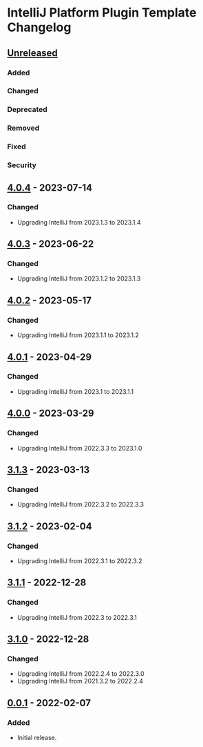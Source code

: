 <!-- Keep a Changelog guide -> https://keepachangelog.com -->

# IntelliJ Platform Plugin Template Changelog

## [Unreleased]

### Added

### Changed

### Deprecated

### Removed

### Fixed

### Security

## [4.0.4] - 2023-07-14

### Changed
- Upgrading IntelliJ from 2023.1.3 to 2023.1.4

## [4.0.3] - 2023-06-22

### Changed
- Upgrading IntelliJ from 2023.1.2 to 2023.1.3

## [4.0.2] - 2023-05-17

### Changed
- Upgrading IntelliJ from 2023.1.1 to 2023.1.2

## [4.0.1] - 2023-04-29

### Changed
- Upgrading IntelliJ from 2023.1 to 2023.1.1

## [4.0.0] - 2023-03-29

### Changed
- Upgrading IntelliJ from 2022.3.3 to 2023.1.0

## [3.1.3] - 2023-03-13

### Changed
- Upgrading IntelliJ from 2022.3.2 to 2022.3.3

## [3.1.2] - 2023-02-04

### Changed
- Upgrading IntelliJ from 2022.3.1 to 2022.3.2

## [3.1.1] - 2022-12-28

### Changed
- Upgrading IntelliJ from 2022.3 to 2022.3.1

## [3.1.0] - 2022-12-28

### Changed
- Upgrading IntelliJ from 2022.2.4 to 2022.3.0
- Upgrading IntelliJ from 2021.3.2 to 2022.2.4

## [0.0.1] - 2022-02-07

### Added
- Initial release.

[Unreleased]: https://github.com/ChrisCarini/jetbrains-sdk-cleaner/compare/v4.0.4...HEAD
[4.0.4]: https://github.com/ChrisCarini/jetbrains-sdk-cleaner/compare/v4.0.3...v4.0.4
[4.0.3]: https://github.com/ChrisCarini/jetbrains-sdk-cleaner/compare/v4.0.2...v4.0.3
[4.0.2]: https://github.com/ChrisCarini/jetbrains-sdk-cleaner/compare/v4.0.1...v4.0.2
[4.0.1]: https://github.com/ChrisCarini/jetbrains-sdk-cleaner/compare/v4.0.0...v4.0.1
[4.0.0]: https://github.com/ChrisCarini/jetbrains-sdk-cleaner/compare/v3.1.3...v4.0.0
[3.1.3]: https://github.com/ChrisCarini/jetbrains-sdk-cleaner/compare/v3.1.2...v3.1.3
[3.1.2]: https://github.com/ChrisCarini/jetbrains-sdk-cleaner/compare/v3.1.1...v3.1.2
[3.1.1]: https://github.com/ChrisCarini/jetbrains-sdk-cleaner/compare/v3.1.0...v3.1.1
[3.1.0]: https://github.com/ChrisCarini/jetbrains-sdk-cleaner/compare/v0.0.1...v3.1.0
[0.0.1]: https://github.com/ChrisCarini/jetbrains-sdk-cleaner/commits/v0.0.1
